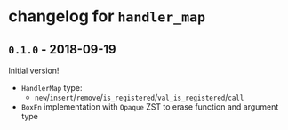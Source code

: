 # changelog for `handler_map`

## `0.1.0` - 2018-09-19

Initial version!

- `HandlerMap` type:
  - `new`/`insert`/`remove`/`is_registered`/`val_is_registered`/`call`
- `BoxFn` implementation with `Opaque` ZST to erase function and argument type
